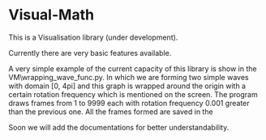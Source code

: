 # Visual-Math

This is a Visualisation library (under development).

Currently there are very basic features available.

A very simple example of the current capacity of this library is show in the VM\wrapping_wave_func.py.
  In which we are forming two simple waves with domain [0, 4pi] and this graph is wrapped around the origin with a certain rotation frequency
  which is mentioned on the screen.
  The program draws frames from 1 to 9999 each with rotation frequency 0.001 greater than the previous one.
  All the frames formed are saved in the 

Soon we will add the documentations for better understandability.
